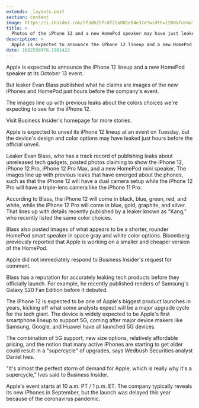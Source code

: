 ```yaml
--- 
extends: _layouts.post 
section: content 
image: https://i.insider.com/5f3d625fcdf25a001e84e37e?width=1200&format=jpeg 
title: > 
  Photos of the iPhone 12 and a new HomePod speaker may have just leaked ahead of Apple's big event 
description: > 
  Apple is expected to announce the iPhone 12 lineup and a new HomePod speaker at its October 13 event.The images line up with previous leaks about the colors choices we're expecting to see for the iPhone 12.Leaker Evan Blass, who has a track record of publishing leaks about unreleased tech gadgets, posted photos claiming to show the iPhone 12, iPhone 12 Pro, iPhone 12 Pro Max, and a new HomePod mini speaker.The images line up with previous leaks that have emerged about the phones, such as that the iPhone 12 will have a dual camera setup while the iPhone 12 Pro will have a triple-lens camera like the iPhone 11 Pro.According to Blass, the iPhone 12 will come in black, blue, green, red, and white, while the iPhone 12 Pro will come in blue, gold, graphite, and silver. 
date: 1602599978.1901422 
--- 
```

Apple is expected to announce the iPhone 12 lineup and a new HomePod speaker at its October 13 event.

But leaker Evan Blass published what he claims are images of the new iPhones and HomePod just hours before the company's event.

The images line up with previous leaks about the colors choices we're expecting to see for the iPhone 12.

Visit Business Insider's homepage for more stories.

Apple is expected to unveil its iPhone 12 lineup at an event on Tuesday, but the device's design and color options may have leaked just hours before the official unveil.

Leaker Evan Blass, who has a track record of publishing leaks about unreleased tech gadgets, posted photos claiming to show the iPhone 12, iPhone 12 Pro, iPhone 12 Pro Max, and a new HomePod mini speaker. The images line up with previous leaks that have emerged about the phones, such as that the iPhone 12 will have a dual camera setup while the iPhone 12 Pro will have a triple-lens camera like the iPhone 11 Pro.

According to Blass, the iPhone 12 will come in black, blue, green, red, and white, while the iPhone 12 Pro will come in blue, gold, graphite, and silver. That lines up with details recently published by a leaker known as "Kang," who recently listed the same color choices.

Blass also posted images of what appears to be a shorter, rounder HomePod smart speaker in space gray and white color options. Bloomberg previously reported that Apple is working on a smaller and cheaper version of the HomePod.

Apple did not immediately respond to Business Insider's request for comment.

Blass has a reputation for accurately leaking tech products before they officially launch. For example, he recently published renders of Samsung's Galaxy S20 Fan Edition before it debuted.

The iPhone 12 is expected to be one of Apple's biggest product launches in years, kicking off what some analysts expect will be a major upgrade cycle for the tech giant. The device is widely expected to be Apple's first smartphone lineup to support 5G, coming after major device makers like Samsung, Google, and Huawei have all launched 5G devices.

The combination of 5G support, new size options, relatively affordable pricing, and the notion that many active iPhones are starting to get older could result in a "supercycle" of upgrades, says Wedbush Securities analyst Daniel Ives.

"It's almost the perfect storm of demand for Apple, which is really why it's a supercycle," Ives said to Business Insider.

Apple's event starts at 10 a.m. PT / 1 p.m. ET. The company typically reveals its new iPhones in September, but the launch was delayed this year because of the coronavirus pandemic.